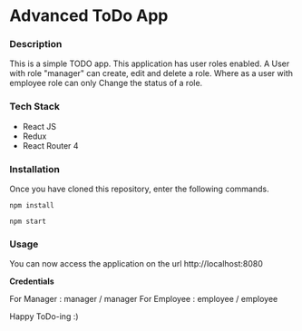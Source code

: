 # Advanced ToDo App

### Description
This is a simple TODO app. This application has user roles enabled.
A User with role "manager" can create, edit and delete a role.
Where as a user with employee role can only Change the status of a role.

### Tech Stack
  - React JS
  - Redux
  - React Router 4

### Installation
Once you have cloned this repository, enter the following commands.
```
npm install
```

```
npm start
```

### Usage

You can now access the application on the url http://localhost:8080

**Credentials**

For Manager : manager / manager
For Employee : employee / employee


Happy ToDo-ing :)
